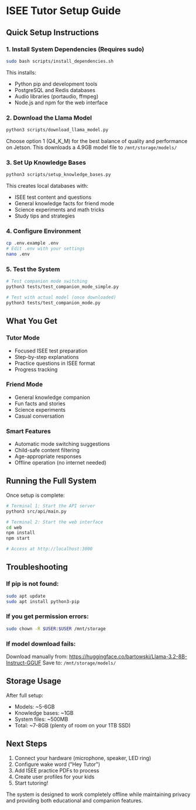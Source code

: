 # ISEE Tutor Setup Guide

## Quick Setup Instructions

### 1. Install System Dependencies (Requires sudo)

```bash
sudo bash scripts/install_dependencies.sh
```

This installs:
- Python pip and development tools
- PostgreSQL and Redis databases
- Audio libraries (portaudio, ffmpeg)
- Node.js and npm for the web interface

### 2. Download the Llama Model

```bash
python3 scripts/download_llama_model.py
```

Choose option 1 (Q4_K_M) for the best balance of quality and performance on Jetson.
This downloads a 4.9GB model file to `/mnt/storage/models/`

### 3. Set Up Knowledge Bases

```bash
python3 scripts/setup_knowledge_bases.py
```

This creates local databases with:
- ISEE test content and questions
- General knowledge facts for friend mode
- Science experiments and math tricks
- Study tips and strategies

### 4. Configure Environment

```bash
cp .env.example .env
# Edit .env with your settings
nano .env
```

### 5. Test the System

```bash
# Test companion mode switching
python3 tests/test_companion_mode_simple.py

# Test with actual model (once downloaded)
python3 tests/test_companion_mode.py
```

## What You Get

### Tutor Mode
- Focused ISEE test preparation
- Step-by-step explanations
- Practice questions in ISEE format
- Progress tracking

### Friend Mode  
- General knowledge companion
- Fun facts and stories
- Science experiments
- Casual conversation

### Smart Features
- Automatic mode switching suggestions
- Child-safe content filtering
- Age-appropriate responses
- Offline operation (no internet needed)

## Running the Full System

Once setup is complete:

```bash
# Terminal 1: Start the API server
python3 src/api/main.py

# Terminal 2: Start the web interface
cd web
npm install
npm start

# Access at http://localhost:3000
```

## Troubleshooting

### If pip is not found:
```bash
sudo apt update
sudo apt install python3-pip
```

### If you get permission errors:
```bash
sudo chown -R $USER:$USER /mnt/storage
```

### If model download fails:
Download manually from: https://huggingface.co/bartowski/Llama-3.2-8B-Instruct-GGUF
Save to: `/mnt/storage/models/`

## Storage Usage

After full setup:
- Models: ~5-6GB
- Knowledge bases: ~1GB  
- System files: ~500MB
- Total: ~7-8GB (plenty of room on your 1TB SSD)

## Next Steps

1. Connect your hardware (microphone, speaker, LED ring)
2. Configure wake word ("Hey Tutor")
3. Add ISEE practice PDFs to process
4. Create user profiles for your kids
5. Start tutoring!

The system is designed to work completely offline while maintaining privacy and providing both educational and companion features.